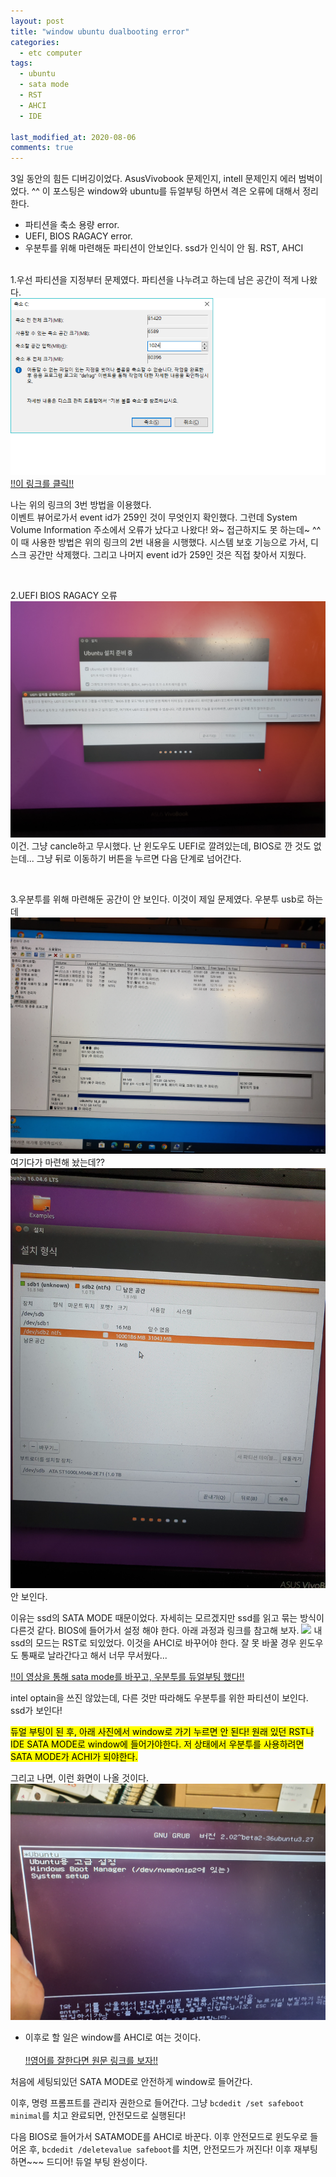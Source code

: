 ```yaml
---
layout: post
title: "window ubuntu dualbooting error"
categories:
  - etc computer
tags:
  - ubuntu
  - sata mode
  - RST
  - AHCI
  - IDE

last_modified_at: 2020-08-06
comments: true
---
```

3일 동안의 힘든 디버깅이었다. AsusVivobook 문제인지, intell 문제인지 에러 범벅이었다. ^^ 이 포스팅은 window와 ubuntu를 듀얼부팅 하면서 격은 오류에 대해서 정리한다.<br>

- 파티션을 축소 용량 error.
- UEFI, BIOS RAGACY error.
- 우분투를 위해 마련해둔 파티션이 안보인다. ssd가 인식이 안 됨. RST, AHCI
<br><br>

1.우선 파티션을 지정부터 문제였다. 파티션을 나누려고 하는데 남은 공간이 적게 나왔다.
<img src="/assets/img/computer/ubuntu/partition.png">
<br>
<a href ="https://archive2497.tistory.com/entry/%EC%9D%B4%EB%8F%99%ED%95%A0-%EC%88%98-%EC%97%86%EB%8A%94-%ED%8C%8C%EC%9D%BC%EC%9D%B4-%EC%9E%88%EB%8A%94-%EC%A7%80%EC%A0%90%EC%9D%84-%EB%B2%97%EC%96%B4%EB%82%98-%EB%B3%BC%EB%A5%A8%EC%9D%84-%EC%B6%95%EC%86%8C%ED%95%A0-%EC%88%98-%EC%97%86%EC%8A%B5%EB%8B%88%EB%8B%A4-%ED%95%B4%EA%B2%B0%EB%B0%A9%EB%B2%95-%EC%A0%95%EB%A6%AC">!!이 링크를 클릭!!<a>

나는 위의 링크의 3번 방법을 이용했다.<br>
이벤트 뷰어로가서 event id가 259인 것이 무엇인지 확인했다. 그런데 System Volume Information 주소에서 오류가 났다고 나왔다! 와~ 접근하지도 못 하는데~ ^^ 이 때 사용한 방법은 위의 링크의 2번 내용을 시행했다. 시스템 보호 기능으로 가서, 디스크 공간만 삭제했다. 그리고 나머지 event id가 259인 것은 직접 찾아서 지웠다.<br>

<br>


2.UEFI BIOS RAGACY 오류
<img src="/assets/img/computer/ubuntu/uefiError.jpg">
이건. 그냥 cancle하고 무시했다. 난 윈도우도 UEFI로 깔려있는데, BIOS로 깐 것도 없는데... 그냥 뒤로 이동하기 버튼을 누르면 다음 단계로 넘어간다. 

<br>


3.우분투를 위해 마련해둔 공간이 안 보인다.
이것이 제일 문제였다. 우분투 usb로 하는데 
<img src="/assets/img/computer/ubuntu/arrange.jpg">
여기다가 마련해 놨는데?? 
<img src="/assets/img/computer/ubuntu/search.jpg">
안 보인다.

이유는 ssd의 SATA MODE 때문이었다. 자세히는 모르겠지만 ssd를 읽고 묶는 방식이 다른것 같다. BIOS에 들어가서 설정 해야 한다. 아래 과정과 링크를 참고해 보자.
<img src="/assets/img/computer/ubuntu/BIOS.jpg">
내 ssd의 모드는 RST로 되있었다. 이것을 AHCI로 바꾸어야 한다. 잘 못 바꿀 경우 윈도우도 통째로 날라간다고 해서 너무 무서웠다...<br>

<a href = "https://www.youtube.com/watch?v=2uXgbF3P2F8&t=426s">!!이 영상을 통해 sata mode를 바꾸고, 우분투를 듀얼부팅 했다!!<a>

intel optain을 쓰진 않았는데, 다른 것만 따라해도 우분투를 위한 파티션이 보인다. ssd가 보인다!


<mark> 듀얼 부팅이 된 후, 아래 사진에서 window로 가기 누르면 안 된다! 원래 있던 RST나 IDE SATA MODE로 window에 들어가야한다. 저 상태에서 우분투를 사용하려면 SATA MODE가 ACHI가 되야한다.</mark>

그리고 나면, 이런 화면이 나올 것이다.
<img src="/assets/img/computer/ubuntu/complete.jpg">

- 이후로 할 일은 window를 AHCI로 여는 것이다.<br><br>
<a href="https://support.thinkcritical.com/kb/articles/switch-windows-10-from-raid-ide-to-ahci">!!영어를 잘한다면 원문 링크를 보자!!<a>

처음에 세팅되있던 SATA MODE로 안전하게 window로 들어간다.

이후, 명령 프롬프트를 관리자 권한으로 들어간다. 그냥 
```bcdedit /set safeboot minimal```를 치고 완료되면, 안전모드로 실행된다!

다음 BIOS로 들어가서 SATAMODE를 AHCI로 바꾼다. 이후 안전모드로 윈도우로 들어온 후,
```bcdedit /deletevalue safeboot```를 치면, 안전모드가 꺼진다!
이후 재부팅하면~~~ 드디어! 듀얼 부팅 완성이다.

